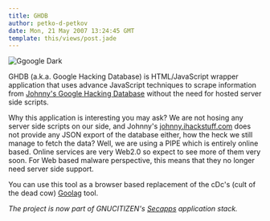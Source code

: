 ```yaml
---
title: GHDB
author: petko-d-petkov
date: Mon, 21 May 2007 13:24:45 GMT
template: this/views/post.jade
---
```


![Ggoogle Dark](http://www.gnucitizen.org/static/blog/2006/10/google-dark.jpg "Ggoogle Dark")

GHDB (a.k.a. Google Hacking Database) is HTML/JavaScript wrapper application that uses advance JavaScript techniques to scrape information from [Johnny's Google Hacking Database](http://johnny.ihackstuff.com/ghdb.php) without the need for hosted server side scripts.

Why this application is interesting you may ask? We are not hosing any server side scripts on our side, and Johnny's [johnny.ihackstuff.com](http://johnny.ihackstuff.com) does not provide any JSON export of the database either, how the heck we still manage to fetch the data? Well, we are using a PIPE which is entirely online based. Online services are very Web2.0 so expect to see more of them very soon. For Web based malware perspective, this means that they no longer need server side support.

You can use this tool as a browser based replacement of the cDc's (cult of the dead cow) [Goolag](http://www.goolag.org/) tool.

_The project is now part of GNUCITIZEN's [Secapps](http://www.secapps.com) application stack._

